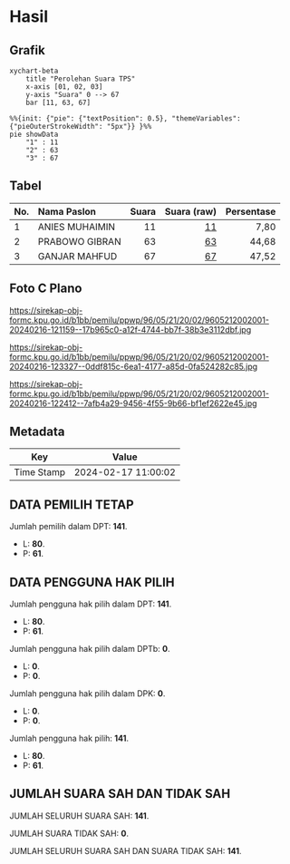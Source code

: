 # Hasil

## Grafik

```mermaid
xychart-beta
    title "Perolehan Suara TPS"
    x-axis [01, 02, 03]
    y-axis "Suara" 0 --> 67
    bar [11, 63, 67]
```

```mermaid
%%{init: {"pie": {"textPosition": 0.5}, "themeVariables": {"pieOuterStrokeWidth": "5px"}} }%%
pie showData
    "1" : 11
    "2" : 63
    "3" : 67
```

## Tabel

| No. | Nama Paslon    | Suara | Suara (raw) | Persentase |
|:--- |:-------------- | -----:| -----------:| ----------:|
| 1   | ANIES MUHAIMIN | 11    | [11][p-1]   | 7,80       |
| 2   | PRABOWO GIBRAN | 63    | [63][p-2]   | 44,68      |
| 3   | GANJAR MAHFUD  | 67    | [67][p-3]   | 47,52      |


[p-1]: https://github.com/gigit-pemilu/pemilu-2024-96-papua-barat-daya/blob/main/pilpres/hitung-suara/sub/96-papua-barat-daya/sub/05-maybrat/sub/21-ayamaru-barat/sub/2002-fanse/sub/001-tps/sub/paslon-1.txt
[p-2]: https://github.com/gigit-pemilu/pemilu-2024-96-papua-barat-daya/blob/main/pilpres/hitung-suara/sub/96-papua-barat-daya/sub/05-maybrat/sub/21-ayamaru-barat/sub/2002-fanse/sub/001-tps/sub/paslon-2.txt
[p-3]: https://github.com/gigit-pemilu/pemilu-2024-96-papua-barat-daya/blob/main/pilpres/hitung-suara/sub/96-papua-barat-daya/sub/05-maybrat/sub/21-ayamaru-barat/sub/2002-fanse/sub/001-tps/sub/paslon-3.txt

## Foto C Plano

https://sirekap-obj-formc.kpu.go.id/b1bb/pemilu/ppwp/96/05/21/20/02/9605212002001-20240216-121159--17b965c0-a12f-4744-bb7f-38b3e3112dbf.jpg

https://sirekap-obj-formc.kpu.go.id/b1bb/pemilu/ppwp/96/05/21/20/02/9605212002001-20240216-123327--0ddf815c-6ea1-4177-a85d-0fa524282c85.jpg

https://sirekap-obj-formc.kpu.go.id/b1bb/pemilu/ppwp/96/05/21/20/02/9605212002001-20240216-122412--7afb4a29-9456-4f55-9b66-bf1ef2622e45.jpg


## Metadata

| Key        | Value               |
| ---------- | ------------------- |
| Time Stamp | 2024-02-17 11:00:02 |


## DATA PEMILIH TETAP

Jumlah pemilih dalam DPT: **141**.
 * L: **80**.
 * P: **61**.

## DATA PENGGUNA HAK PILIH

Jumlah pengguna hak pilih dalam DPT: **141**.
 * L: **80**.
 * P: **61**.

Jumlah pengguna hak pilih dalam DPTb: **0**.
 * L: **0**.
 * P: **0**.

Jumlah pengguna hak pilih dalam DPK: **0**.
 * L: **0**.
 * P: **0**.

Jumlah pengguna hak pilih: **141**.
 * L: **80**.
 * P: **61**.

## JUMLAH SUARA SAH DAN TIDAK SAH

JUMLAH SELURUH SUARA SAH: **141**.

JUMLAH SUARA TIDAK SAH: **0**.

JUMLAH SELURUH SUARA SAH DAN SUARA TIDAK SAH: **141**.


